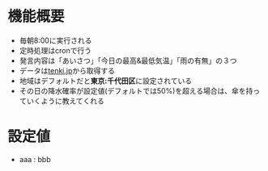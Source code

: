 # 機能概要
- 毎朝8:00に実行される
- 定時処理はcronで行う
- 発言内容は「あいさつ」「今日の最高&最低気温」「雨の有無」の３つ
- データは[tenki.jp](https://tenki.jp/)から取得する
- 地域はデフォルトだと**東京:千代田区**に設定されている
- その日の降水確率が設定値(デフォルトでは50%)を超える場合は、傘を持っていくように教えてくれる

# 設定値
- aaa : bbb
